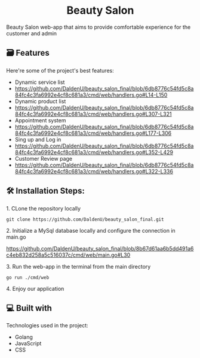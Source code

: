 <h1 align="center" id="title">Beauty Salon</h1>

<p id="description">Beauty Salon web-app that aims to provide comfortable experience for the customer and admin</p>

  
  
<h2>🗃 Features</h2>

Here're some of the project's best features:

*   Dynamic service list
*   https://github.com/DaldenU/beauty_salon_final/blob/6db8776c54fd5c8a84fc4c3fa6992e4cf8c681a3/cmd/web/handlers.go#L14-L150
*   Dynamic product list
*   https://github.com/DaldenU/beauty_salon_final/blob/6db8776c54fd5c8a84fc4c3fa6992e4cf8c681a3/cmd/web/handlers.go#L307-L321
*   Appointment system
*   https://github.com/DaldenU/beauty_salon_final/blob/6db8776c54fd5c8a84fc4c3fa6992e4cf8c681a3/cmd/web/handlers.go#L177-L306
*   Sing up and Log in
*   https://github.com/DaldenU/beauty_salon_final/blob/6db8776c54fd5c8a84fc4c3fa6992e4cf8c681a3/cmd/web/handlers.go#L352-L429
*   Customer Review page
*   https://github.com/DaldenU/beauty_salon_final/blob/6db8776c54fd5c8a84fc4c3fa6992e4cf8c681a3/cmd/web/handlers.go#L322-L336

<h2>🛠️ Installation Steps:</h2>

<p>1. CLone the repository locally</p>

```
git clone https://github.com/DaldenU/beauty_salon_final.git
```

<p>2. Initialize a MySql database locally and configure the connection in main.go</p>

https://github.com/DaldenU/beauty_salon_final/blob/8b67d61aa6b5dd491a6c4eb832d258a5c516037c/cmd/web/main.go#L30

<p>3. Run the web-app in the terminal from the main directory</p>

```
go run ./cmd/web
```

<p>4. Enjoy our application</p>

  
  
<h2>💻 Built with</h2>

Technologies used in the project:

*   Golang
*   JavaScript
*   CSS
